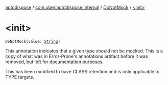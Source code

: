 [autodispose](../../index.md) / [com.uber.autodispose.internal](../index.md) / [DoNotMock](index.md) / [&lt;init&gt;](./-init-.md)

# &lt;init&gt;

`DoNotMock(value: `[`String`](https://kotlinlang.org/api/latest/jvm/stdlib/kotlin/-string/index.html)`)`

This annotation indicates that a given type should not be mocked. This is a copy of what was in Error-Prone's annotations artifact before it was removed, but left for documentation purposes.

This has been modified to have CLASS retention and is only applicable to TYPE targets.

